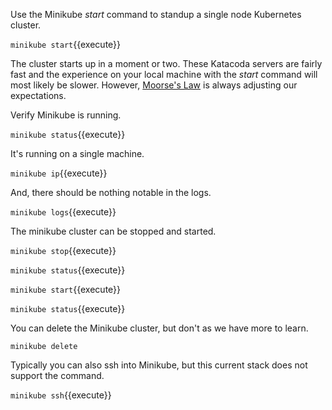 Use the Minikube _start_ command to standup a single node Kubernetes cluster.

`minikube start`{{execute}}

The cluster starts up in a moment or two. These Katacoda servers are fairly fast and the experience on your local machine with the _start_ command will most likely be slower. However, [Moorse's Law](https://en.wikipedia.org/wiki/Moore%27s_law) is always adjusting our expectations.

Verify Minikube is running.

`minikube status`{{execute}}

It's running on a single machine.

`minikube ip`{{execute}}

And, there should be nothing notable in the logs.

`minikube logs`{{execute}}

The minikube cluster can be stopped and started.

`minikube stop`{{execute}}

`minikube status`{{execute}}

`minikube start`{{execute}}

`minikube status`{{execute}}

You can delete the Minikube cluster, but don't as we have more to learn.

`minikube delete`

Typically you can also ssh into Minikube, but this current stack does not support the command.

`minikube ssh`{{execute}}
